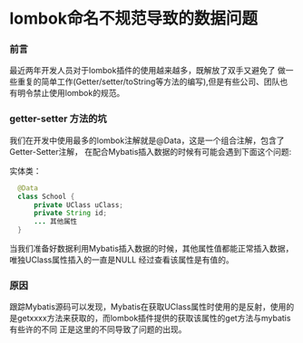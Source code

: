 # lombok命名不规范导致的数据问题

### 前言
最近两年开发人员对于lombok插件的使用越来越多，既解放了双手又避免了
做一些重复的简单工作(Getter/setter/toString等方法的编写),但是有些公司、团队也有明令禁止使用lombok的规范。

### getter-setter 方法的坑
我们在开发中使用最多的lombok注解就是@Data，这是一个组合注解，包含了Getter-Setter注解，
在配合Mybatis插入数据的时候有可能会遇到下面这个问题:

实体类：
```` java
  @Data
  class School {
      private UClass uClass;
      private String id;
      ... 其他属性
  }
````
当我们准备好数据利用Mybatis插入数据的时候，其他属性值都能正常插入数据，唯独UClass属性插入的一直是NULL
经过查看该属性是有值的。

### 原因
跟踪Mybatis源码可以发现，Mybatis在获取UClass属性时使用的是反射，使用的是getxxxx方法来获取的，而lombok插件提供的获取该属性的get方法与mybatis有些许的不同
正是这里的不同导致了问题的出现。



